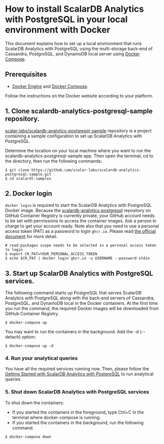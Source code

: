 # How to install ScalarDB Analytics with PostgreSQL in your local environment with Docker

This document explains how to set up a local environment that runs ScalarDB Analytics with PostgreSQL using the multi-storage back-end of Cassandra, PostgreSQL, and DynamoDB local server using [Docker Compose](https://docs.docker.com/compose/).

## Prerequisites

- [Docker Engine](https://docs.docker.com/engine/) and [Docker Compose](https://docs.docker.com/compose/).

Follow the instructions on the Docker website according to your platform.

## 1. Clone scalardb-analytics-postgresql-sample repository.

[scalar-labs/scalardb-analytics-postgresql-sample](https://github.com/scalar-labs/scalardb-samples/scalardb-analytics-postgresql) repository is a project containing a sample configuration to set up ScalarDB Analytics with PostgreSQL.

Determine the location on your local machine where you want to run the scalardb-analytics-postgresql-sample app. Then open the terminal, cd to the directory, then run the following commands:

```shell
$ git clone https://github.com/scalar-labs/scalardb-analytics-postgresql-sample.git
$ cd scalardl-samples
```

## 2. Docker login

`docker login` is required to start the ScalarDB Analytics with PostgreSQL Docker image. Because the [scalardb-analytics-postgresql](https://github.com/orgs/scalar-labs/packages/container/package/scalardb-analytics-postgresql) repository on GitHub Container Registry is currently private, your GitHub account needs to be set with permissions to access the container images. Ask a person in charge to get your account ready. Note also that you need to use a personal access token (PAT) as a password to login `ghcr.io`. Please read [the official document](https://docs.github.com/en/packages/working-with-a-github-packages-registry/migrating-to-the-container-registry-from-the-docker-registry#authenticating-with-the-container-registry) for more detail.

```shell
# read:packages scope needs to be selected in a personal access token to login
$ export CR_PAT=YOUR_PERSONAL_ACCESS_TOKEN
$ echo $CR_PAT | docker login ghcr.io -u USERNAME --password-stdin
```

## 3. Start up ScalarDB Analytics with PostgreSQL services.

The following command starts up PostgreSQL that serves ScalarDB Analytics with PostgreSQL along with the back-end servers of Cassandra, PostgreSQL, and DynamoDB local in the Docker containers. At the first time you run the command, the required Docker images will be downloaded from GitHub Container Registry.

```shell
$ docker-compose up
```

You may want to run the containers in the background. Add the -d (--detach) option:

```shell
$ docker-compose up -d
```

### 4. Run your analytical queries

You have all the required services running now. Then, please follow the [Getting Started with ScalarDB Analytics with PostgreSQL](./getting-started.md) to run analytical queries.

### 5. Shut down ScalarDB Analytics with PostgreSQL services

To shut down the containers:

- If you started the containers in the foreground, type Ctrl+C in the terminal where docker-compose is running.
- If you started the containers in the background, run the following command.

```shell
$ docker-compose down
```
